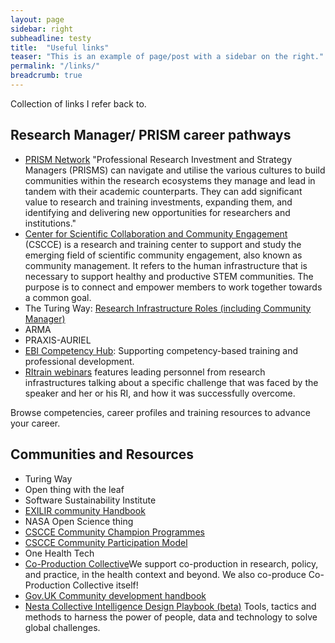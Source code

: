 ```yaml
---
layout: page
sidebar: right
subheadline: testy
title:  "Useful links"
teaser: "This is an example of page/post with a sidebar on the right."
permalink: "/links/"
breadcrumb: true
---
```

Collection of links I refer back to.

## Research Manager/ PRISM career pathways
* [PRISM Network](https://www.pris-managers.ac.uk/) "Professional Research Investment and Strategy Managers (PRISMS) can navigate and utilise the various cultures to build communities within the research ecosystems they manage and lead in tandem with their academic counterparts. They can add significant value to research and training investments, expanding them, and identifying and delivering new opportunities for researchers and institutions."
* [Center for Scientific Collaboration and Community Engagement](https://www.cscce.org/) (CSCCE) is a research and training center to support and study the emerging field of scientific community engagement, also known as community management. It refers to the human infrastructure that is necessary to support healthy and productive STEM communities. The purpose is to connect and empower members to work together towards a common goal.
* The Turing Way: [Research Infrastructure Roles (including Community Manager)](https://the-turing-way.netlify.app/collaboration/research-infrastructure-roles.html?highlight=role)
* ARMA
* PRAXIS-AURIEL
* [EBI Competency Hub](https://competency.ebi.ac.uk/): Supporting competency-based training and professional development.
* [RItrain webinars](http://ritrain.eu/webinars) features leading personnel from research infrastructures talking about a specific challenge that was faced by the speaker and her or his RI, and how it was successfully overcome.  





Browse competencies, career profiles and training resources to advance your career.

## Communities and Resources
* Turing Way
* Open thing with the leaf
* Software Sustainability Institute
* [EXILIR community Handbook](https://f1000research.com/documents/11-65)
* NASA Open Science thing
* [CSCCE Community Champion Programmes](https://www.cscce.org/resources/community-champions-programs/)
* [CSCCE Community Participation Model](https://www.cscce.org/resources/cpm/)
* One Health Tech
* [Co-Production Collective](https://www.coproductioncollective.co.uk/)We support co-production in research, policy, and practice, in the health context and beyond. We also co-produce Co-Production Collective itself!
* [Gov.UK Community development handbook](https://www.gov.uk/government/publications/community-development-handbook/community-development-handbook#framework-the-support-communities-need)
* [Nesta Collective Intelligence Design Playbook (beta)](https://www.nesta.org.uk/toolkit/collective-intelligence-design-playbook/)
Tools, tactics and methods to harness the power of people, data and technology to solve global challenges.








 

